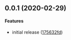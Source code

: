 <a name="0.0.1"></a>
## 0.0.1 (2020-02-29)


#### Features

*   initial release ([175632fd](https://github.com/muj-programmer/dart_logger/commit/175632fd98db603de7791b4ea1634ecdf346e111))



